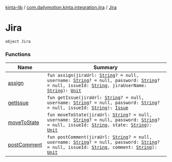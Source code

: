 [kinta-lib](../../index.md) / [com.dailymotion.kinta.integration.jira](../index.md) / [Jira](./index.md)

# Jira

`object Jira`

### Functions

| Name | Summary |
|---|---|
| [assign](assign.md) | `fun assign(jiraUrl: `[`String`](https://kotlinlang.org/api/latest/jvm/stdlib/kotlin/-string/index.html)`? = null, username: `[`String`](https://kotlinlang.org/api/latest/jvm/stdlib/kotlin/-string/index.html)`? = null, password: `[`String`](https://kotlinlang.org/api/latest/jvm/stdlib/kotlin/-string/index.html)`? = null, issueId: `[`String`](https://kotlinlang.org/api/latest/jvm/stdlib/kotlin/-string/index.html)`, jiraUserName: `[`String`](https://kotlinlang.org/api/latest/jvm/stdlib/kotlin/-string/index.html)`): `[`Unit`](https://kotlinlang.org/api/latest/jvm/stdlib/kotlin/-unit/index.html) |
| [getIssue](get-issue.md) | `fun getIssue(jiraUrl: `[`String`](https://kotlinlang.org/api/latest/jvm/stdlib/kotlin/-string/index.html)`? = null, username: `[`String`](https://kotlinlang.org/api/latest/jvm/stdlib/kotlin/-string/index.html)`? = null, password: `[`String`](https://kotlinlang.org/api/latest/jvm/stdlib/kotlin/-string/index.html)`? = null, issueId: `[`String`](https://kotlinlang.org/api/latest/jvm/stdlib/kotlin/-string/index.html)`): `[`Issue`](../../com.dailymotion.kinta.integration.jira.internal/-issue/index.md) |
| [moveToState](move-to-state.md) | `fun moveToState(jiraUrl: `[`String`](https://kotlinlang.org/api/latest/jvm/stdlib/kotlin/-string/index.html)`? = null, username: `[`String`](https://kotlinlang.org/api/latest/jvm/stdlib/kotlin/-string/index.html)`? = null, password: `[`String`](https://kotlinlang.org/api/latest/jvm/stdlib/kotlin/-string/index.html)`? = null, issueId: `[`String`](https://kotlinlang.org/api/latest/jvm/stdlib/kotlin/-string/index.html)`, state: `[`String`](https://kotlinlang.org/api/latest/jvm/stdlib/kotlin/-string/index.html)`): `[`Unit`](https://kotlinlang.org/api/latest/jvm/stdlib/kotlin/-unit/index.html) |
| [postComment](post-comment.md) | `fun postComment(jiraUrl: `[`String`](https://kotlinlang.org/api/latest/jvm/stdlib/kotlin/-string/index.html)`? = null, username: `[`String`](https://kotlinlang.org/api/latest/jvm/stdlib/kotlin/-string/index.html)`? = null, password: `[`String`](https://kotlinlang.org/api/latest/jvm/stdlib/kotlin/-string/index.html)`? = null, issueId: `[`String`](https://kotlinlang.org/api/latest/jvm/stdlib/kotlin/-string/index.html)`, comment: `[`String`](https://kotlinlang.org/api/latest/jvm/stdlib/kotlin/-string/index.html)`): `[`Unit`](https://kotlinlang.org/api/latest/jvm/stdlib/kotlin/-unit/index.html) |
